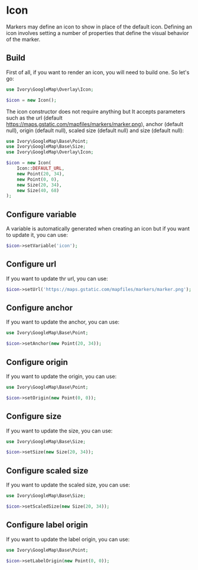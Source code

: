 # Icon

Markers may define an icon to show in place of the default icon. Defining an icon involves setting a number of 
properties that define the visual behavior of the marker.

## Build

First of all, if you want to render an icon, you will need to build one. So let's go:

``` php
use Ivory\GoogleMap\Overlay\Icon;

$icon = new Icon();
```

The icon constructor does not require anything but It accepts parameters such as the url
(default https://maps.gstatic.com/mapfiles/markers/marker.png), anchor (default null), origin (default null),
scaled size (default null) and size (default null):

``` php
use Ivory\GoogleMap\Base\Point;
use Ivory\GoogleMap\Base\Size;
use Ivory\GoogleMap\Overlay\Icon;

$icon = new Icon(
    Icon::DEFAULT_URL,
    new Point(20, 34),
    new Point(0, 0),
    new Size(20, 34),
    new Size(40, 68)
);
```

## Configure variable

A variable is automatically generated when creating an icon but if you want to update it, you can use:

``` php
$icon->setVariable('icon');
```

## Configure url

If you want to update thr url, you can use:

``` php
$icon->setUrl('https://maps.gstatic.com/mapfiles/markers/marker.png');
```

## Configure anchor

If you want to update the anchor, you can use:

``` php
use Ivory\GoogleMap\Base\Point;

$icon->setAnchor(new Point(20, 34));
```

## Configure origin

If you want to update the origin, you can use:

``` php
use Ivory\GoogleMap\Base\Point;

$icon->setOrigin(new Point(0, 0));
```

## Configure size

If you want to update the size, you can use:

``` php
use Ivory\GoogleMap\Base\Size;

$icon->setSize(new Size(20, 34));
```

## Configure scaled size

If you want to update the scaled size, you can use:

``` php
use Ivory\GoogleMap\Base\Size;

$icon->setScaledSize(new Size(20, 34));
```

## Configure label origin

If you want to update the label origin, you can use:

``` php
use Ivory\GoogleMap\Base\Point;

$icon->setLabelOrigin(new Point(0, 0));

```
